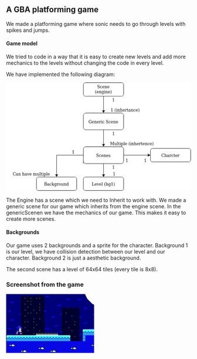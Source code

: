 
## A GBA platforming game

We made a platforming game where sonic needs to go through levels with spikes and jumps.

#### Game model

We tried to code in a way that it is easy to create new levels and add more mechanics to the levels without changing the code in every level.

We have implemented the following diagram: 

![alt text](https://raw.githubusercontent.com/snow107/gba-sprite-engine/master/img/Diagram.png)

The Engine has a scene which we need to Inherit to work with. We made a generic scene for our game which inherits from the engine scene.
In the genericScenen we have the mechanics of our game. This makes it easy to create more scenes.
 
#### Backgrounds

Our game uses 2 backgrounds and a sprite for the character. Background 1 is our level, we have collision detection
between our level and our character. Background 2 is just a aesthetic background.

The second scene has a level of 64x64 tiles (every tile is 8x8).  

### Screenshot from the game

![alt text](https://raw.githubusercontent.com/snow107/gba-sprite-engine/master/img/game.png)